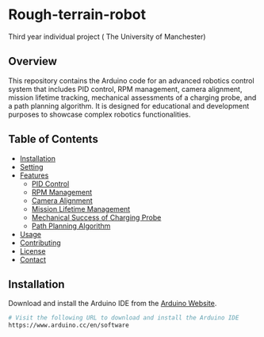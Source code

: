 # Rough-terrain-robot
Third year individual project ( The University of Manchester) 

## Overview
This repository contains the Arduino code for an advanced robotics control system that includes PID control, RPM management, camera alignment, mission lifetime tracking, mechanical assessments of a charging probe, and a path planning algorithm. It is designed for educational and development purposes to showcase complex robotics functionalities.

## Table of Contents
- [Installation](#installation)
- [Setting](#setting-up)
- [Features](#features)
  - [PID Control](#pid-control)
  - [RPM Management](#rpm-management)
  - [Camera Alignment](#camera-alignment)
  - [Mission Lifetime Management](#mission-lifetime-management)
  - [Mechanical Success of Charging Probe](#mechanical-success-of-charging-probe)
  - [Path Planning Algorithm](#path-planning-algorithm)
- [Usage](#usage)
- [Contributing](#contributing)
- [License](#license)
- [Contact](#contact)

## Installation
Download and install the Arduino IDE from the [Arduino Website](https://www.arduino.cc/en/software).

```bash
# Visit the following URL to download and install the Arduino IDE
https://www.arduino.cc/en/software

